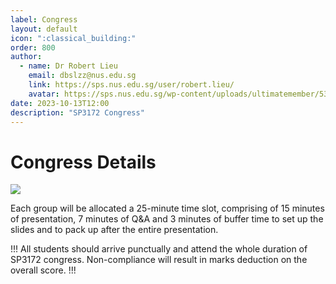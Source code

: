 ```yaml
---
label: Congress
layout: default
icon: ":classical_building:"
order: 800
author:
  - name: Dr Robert Lieu
    email: dbslzz@nus.edu.sg
    link: https://sps.nus.edu.sg/user/robert.lieu/
    avatar: https://sps.nus.edu.sg/wp-content/uploads/ultimatemember/53/profile_photo.jpg
date: 2023-10-13T12:00
description: "SP3172 Congress"
---
```

# Congress Details

![](</Resources/SP3172 Congress/GroupPhoto2023.JPG>)

Each group will be allocated a 25-minute time slot, comprising of 15 minutes of presentation, 7 minutes of Q&A and 3 minutes of buffer time to set up the slides and to pack up after the entire presentation. 

!!!
All students should arrive punctually and attend the whole duration of SP3172 congress. Non-compliance will result in marks deduction on the overall score. 
!!!